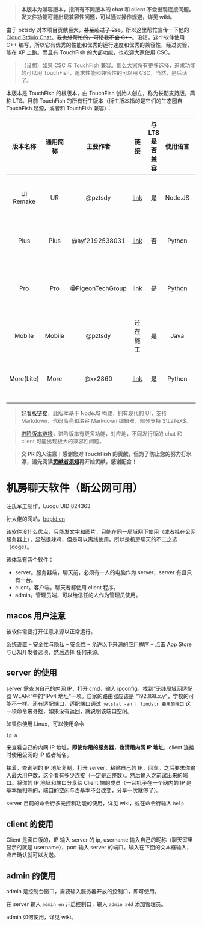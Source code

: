 > **本版本为兼容版本，指所有不同版本的 chat 和 client 不会出现连接问题。发文件功能可能出现兼容性问题，可以通过操作规避，详见 wiki。**

由于 pztsdy 对本项目贡献巨大，~~甚至超过了 2se~~。所以这里帮忙宣传一下他的 [Cloud Stduio Chat](https://github.com/pztsdy/Cloud-Studio-Chat)。~~我也想帮忙的，可惜我不会 C++~~。没错，这个软件使用 C++ 编写，所以它有优秀的性能和优秀的运行速度和优秀的兼容性，经过实验，能在 XP 上跑。而且有 TouchFish 的大部功能，也欢迎大家使用 CSC。

> （设想）如果 CSC 与 TouchFish 兼容。那么大家将有更多选择，追求功能的可以用 TouchFish，追求性能和兼容性的可以用 CSC，当然，是后话了。

本版本是 TouchFish 的根版本，由 TouchFish 创始人创立，称为长期支持版，简称 LTS。目前 TouchFish 的所有衍生版本（衍生版本指的是它们的生态圈自 TouchFish 起源，或者和 TouchFish 兼容）：

|   版本名称   |  通用简称  | 主要作者 |  链接    |   与 LTS 是否兼容   |   使用语言 |  备注 |
|:---:|:---:|:---:|:---:|:-----:|:----:|:---:|
|UI Remake|UR|@pztsdy|[link](https://github.com/pztsdy/touchfish_ui_remake)|是|Node.JS|拥有现代化 UI，支持 Markdown，代码高亮，部分 LaTeX|
|Plus|Plus|@ayf2192538031|[link](https://github.com/2044-space-elevator/TouchFishPlus)|否|Python|拥有更多功能，但不同 Plus 版本不兼容。|
|Pro|Pro|@PigeonTechGroup|[link](https://github.com/PigeonTechGroup/TouchFishPro)|是|Python|支持 Markdown，有能凑合着看的 LaTeX，用户高亮|
|Mobile|Mobile|@pztsdy|还在施工|是|Java|TouchFish 移动端|
|More(Lite)|More|@xx2860|[link](https://gitee.com/xx2870/touchfish_more)|是|Python|有更好的性能，更快的下载速度（算是镜像站）|

> [好看版链接](https://github.com/pztsdy/touchfish_ui_remake)，此版本基于 NodeJS 构建，拥有现代的 UI，支持 Markdown、代码高亮和洛谷 Markdown 编辑器，部分支持 $\LaTeX$。

> [进阶版本链接](https://github.com/2044-space-elevator/TouchFishPlus)，进阶版本有更多功能，对应地，不同发行版的 chat 和 client 可能出现极大的兼容性问题。

> **交 PR 的人注意！感谢您对 TouchFish 的贡献，但为了防止您的努力打水漂，请先阅读[贡献者须知](https://github.com/2044-space-elevator/TouchFish/blob/main/CONTRIBUTING.md)再开始贡献，感谢配合！**

# 机房聊天软件（断公网可用）

汪氏军工制作，Luogu UID:824363

孙大佬的网站，[bopid.cn](https://www.bopid.cn/chat)

该软件没什么优点，只能发文字和图片，只能在同一局域网下使用（或者挂在公网服务器上），显然很辣鸡，但是可以离线使用。所以是机房聊天的不二之选（doge）。

该体系有两个软件：
- server。服务器端，聊天前，必须有一人的电脑作为 server，server 有且只有一台。
- client。客户端，聊天者都使用 client 程序。
- admin。管理员端，可以给信任的人作为管理员使用。

## macos 用户注意

该软件需要打开任意来源以正常运行。

系统设置 – 安全性与隐私 – 安全性 – 允许以下来源的应用程序 – 点击 App Store 与已知开发者选项，然后选择 任何来源。

## server 的使用

server 需查询自己的内网 IP，打开 cmd，输入 ipconfig，找到“无线局域网适配器 WLAN:”中的“IPv4 地址”一项。自家的路由器应该是 "192.168.x.y"，学校的可能不一样。还有适配端口，适配端口通过 `netstat -an | findstr 要用的端口` 这一项命令来寻找，如果没有返回，就说明该端口空闲。

如果你使用 Linux，可以使用命令
```bash
ip a
```
来查看自己的内网 IP 地址，**即使你用的服务器，也请用内网 IP 地址**，client 连接时使用公网的 IP 或者域名。

接着，查询到的 IP 地址复制，打开 server，粘贴自己的 IP，回车。之后要求你输入最大用户数，这个看有多少连接（一定是正整数）。然后输入之前试出来的端口。将你的 IP 地址和端口分享给 Client 端的成员（一台机子在一个网内的 IP 是基本恒相等的，端口的空闲与否基本不会改变，分享一次就够了）。

server 目前的命令行多元控制功能的使用，详见 wiki，或在命令行输入 `help`

## client 的使用

Client 是窗口版的，IP 输入 server 的 ip, username 输入自己的昵称（聊天室里显示的就是 username），port 输入 server 的端口。输入在下面的文本框输入，点击确认就可以发送。

## admin 的使用

admin 是控制台窗口，需要输入服务器开放的控制口，即可使用。

在 server 输入 `admin on` 开启控制口，输入 `admin add` 添加管理员。

admin 如何使用，详见 wiki。

